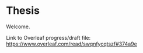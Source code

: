 # Thesis
Welcome.

Link to Overleaf progress/draft file:
https://www.overleaf.com/read/swqnfycqtszf#374a9e


